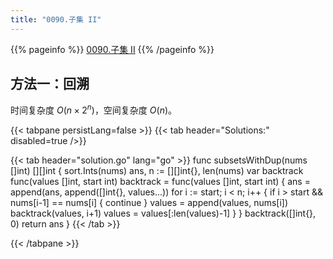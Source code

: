 ```yaml
---
title: "0090.子集 II"
---
```


{{% pageinfo %}}
[0090.子集 II](https://leetcode.cn/problems/subsets-ii/)
{{% /pageinfo %}}

## 方法一：回溯

时间复杂度 $O(n \times 2^n)$，空间复杂度 $O(n)$。

{{< tabpane persistLang=false >}}
{{< tab header="Solutions:" disabled=true />}}

{{< tab header="solution.go" lang="go" >}}
func subsetsWithDup(nums []int) [][]int {
	sort.Ints(nums)
	ans, n := [][]int{}, len(nums)
	var backtrack func(values []int, start int)
	backtrack = func(values []int, start int) {
		ans = append(ans, append([]int{}, values...))
		for i := start; i < n; i++ {
			if i > start && nums[i-1] == nums[i] {
				continue
			}
			values = append(values, nums[i])
			backtrack(values, i+1)
			values = values[:len(values)-1]
		}
	}
	backtrack([]int{}, 0)
	return ans
}
{{< /tab >}}

{{< /tabpane >}}
